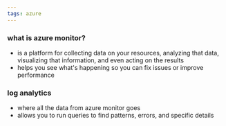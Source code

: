 ```yaml
---
tags: azure
---
```


### what is azure monitor?
- is a platform for collecting data on your resources, analyzing that data, visualizing that information, and even acting on the results 
- helps you see what's happening so you can fix issues or improve performance

### log analytics
- where all the data from azure monitor goes
- allows you to run queries to find patterns, errors, and specific details


